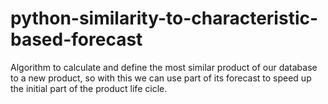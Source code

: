 # python-similarity-to-characteristic-based-forecast
Algorithm to calculate and define the most similar product of our database to a new product, so with this we can use part of its forecast to speed up the initial part of the product life cicle.
